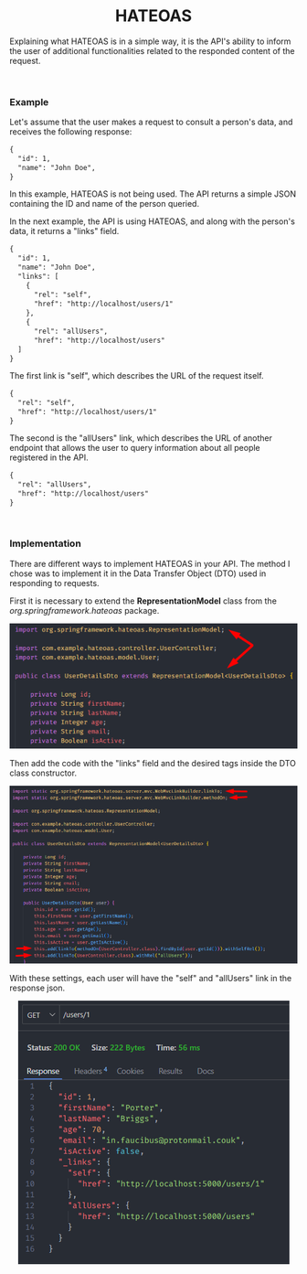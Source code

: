 <h1 align="center"><strong>HATEOAS</strong></h1>


<p>Explaining what HATEOAS is in a simple way, it is the API's ability to inform the user of additional functionalities related to the responded content of the request.</p>

&nbsp;

<h3><b>Example</b></h3>

<p>Let's assume that the user makes a request to consult a person's data, and receives the following response:</p>

```
{
  "id": 1,
  "name": "John Doe",
}
```

<p>In this example, HATEOAS is not being used. The API returns a simple JSON containing the ID and name of the person queried.</p>

<p>In the next example, the API is using HATEOAS, and along with the person's data, it returns a "links" field.</p>

```
{
  "id": 1,
  "name": "John Doe",
  "links": [
	{
	  "rel": "self",
	  "href": "http://localhost/users/1"
	},
	{
	  "rel": "allUsers",
	  "href": "http://localhost/users"
  ]
}
```

<p>The first link is "self", which describes the URL of the request itself.</p>

```
{
  "rel": "self",
  "href": "http://localhost/users/1"
}
```

<p>The second is the "allUsers" link, which describes the URL of another endpoint that allows the user to query information about all people registered in the API.</p>

```
{
  "rel": "allUsers",
  "href": "http://localhost/users"
}
```

&nbsp;

<h3><b>Implementation</b></h3>

<p></p>

<p>There are different ways to implement HATEOAS in your API. The method I chose was to implement it in the Data Transfer Object (DTO) used in responding to requests.</p>

<p>First it is necessary to extend the <b>RepresentationModel</b> class from the <i>org.springframework.hateoas</i> package.</p>

<div align="center">
	<img src="assets/dto-extends.png">
</div>

<p>Then add the code with the "links" field and the desired tags inside the DTO class constructor.</p>

<div align="center">
	<img src="assets/link-fields.png">
</div>

<p>With these settings, each user will have the "self" and "allUsers" link in the response json.</p>

<div align="center">
	<img src="assets/user1.png">
</div>
